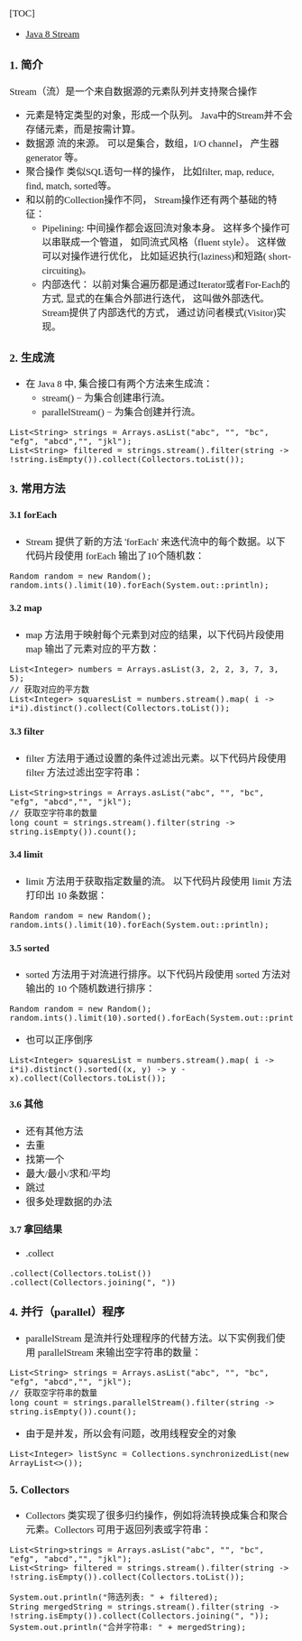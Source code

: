 <span  style="font-family: Simsun,serif; font-size: 17px; ">

[TOC]

- [Java 8 Stream](https://www.runoob.com/java/java8-streams.html)

### 1. 简介

Stream（流）是一个来自数据源的元素队列并支持聚合操作

- 元素是特定类型的对象，形成一个队列。 Java中的Stream并不会存储元素，而是按需计算。
- 数据源 流的来源。 可以是集合，数组，I/O channel， 产生器generator 等。
- 聚合操作 类似SQL语句一样的操作， 比如filter, map, reduce, find, match, sorted等。
- 和以前的Collection操作不同， Stream操作还有两个基础的特征：
    - Pipelining: 中间操作都会返回流对象本身。 这样多个操作可以串联成一个管道， 如同流式风格（fluent style）。 这样做可以对操作进行优化， 比如延迟执行(laziness)和短路(
      short-circuiting)。
    - 内部迭代： 以前对集合遍历都是通过Iterator或者For-Each的方式, 显式的在集合外部进行迭代， 这叫做外部迭代。 Stream提供了内部迭代的方式， 通过访问者模式(Visitor)实现。

### 2. 生成流

- 在 Java 8 中, 集合接口有两个方法来生成流：
    - stream() − 为集合创建串行流。
    - parallelStream() − 为集合创建并行流。
~~~
List<String> strings = Arrays.asList("abc", "", "bc", "efg", "abcd","", "jkl");
List<String> filtered = strings.stream().filter(string -> !string.isEmpty()).collect(Collectors.toList());
~~~

### 3. 常用方法

#### 3.1 forEach

- Stream 提供了新的方法 'forEach' 来迭代流中的每个数据。以下代码片段使用 forEach 输出了10个随机数：
~~~
Random random = new Random();
random.ints().limit(10).forEach(System.out::println);
~~~

#### 3.2 map

- map 方法用于映射每个元素到对应的结果，以下代码片段使用 map 输出了元素对应的平方数：
~~~
List<Integer> numbers = Arrays.asList(3, 2, 2, 3, 7, 3, 5);
// 获取对应的平方数
List<Integer> squaresList = numbers.stream().map( i -> i*i).distinct().collect(Collectors.toList());
~~~

#### 3.3 filter

- filter 方法用于通过设置的条件过滤出元素。以下代码片段使用 filter 方法过滤出空字符串：
~~~
List<String>strings = Arrays.asList("abc", "", "bc", "efg", "abcd","", "jkl");
// 获取空字符串的数量
long count = strings.stream().filter(string -> string.isEmpty()).count();
~~~

#### 3.4 limit

- limit 方法用于获取指定数量的流。 以下代码片段使用 limit 方法打印出 10 条数据：
~~~
Random random = new Random();
random.ints().limit(10).forEach(System.out::println);
~~~

#### 3.5 sorted

- sorted 方法用于对流进行排序。以下代码片段使用 sorted 方法对输出的 10 个随机数进行排序：
~~~
Random random = new Random();
random.ints().limit(10).sorted().forEach(System.out::println);
~~~
- 也可以正序倒序
~~~
List<Integer> squaresList = numbers.stream().map( i -> i*i).distinct().sorted((x, y) -> y - x).collect(Collectors.toList());
~~~

#### 3.6 其他

- 还有其他方法
- 去重
- 找第一个
- 最大/最小/求和/平均
- 跳过
- 很多处理数据的办法

#### 3.7 拿回结果

- .collect
~~~
.collect(Collectors.toList())
.collect(Collectors.joining(", "))
~~~

### 4. 并行（parallel）程序

- parallelStream 是流并行处理程序的代替方法。以下实例我们使用 parallelStream 来输出空字符串的数量：
~~~
List<String> strings = Arrays.asList("abc", "", "bc", "efg", "abcd","", "jkl");
// 获取空字符串的数量
long count = strings.parallelStream().filter(string -> string.isEmpty()).count();
~~~
- 由于是并发，所以会有问题，改用线程安全的对象
~~~
List<Integer> listSync = Collections.synchronizedList(new ArrayList<>());
~~~

### 5. Collectors

- Collectors 类实现了很多归约操作，例如将流转换成集合和聚合元素。Collectors 可用于返回列表或字符串：
~~~
List<String>strings = Arrays.asList("abc", "", "bc", "efg", "abcd","", "jkl");
List<String> filtered = strings.stream().filter(string -> !string.isEmpty()).collect(Collectors.toList());
 
System.out.println("筛选列表: " + filtered);
String mergedString = strings.stream().filter(string -> !string.isEmpty()).collect(Collectors.joining(", "));
System.out.println("合并字符串: " + mergedString);
~~~

</span>